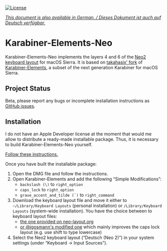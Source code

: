 [![License](https://img.shields.io/badge/license-Public%20Domain-blue.svg)](https://github.com/tekezo/Karabiner-Elements/blob/master/LICENSE.md)

[*This document is also available in German. / Dieses Dokument ist auch auf Deutsch verfügbar.*](https://github.com/jgosmann/Karabiner-Elements-Neo/blob/neo2-layer4/README.md)

# Karabiner-Elements-Neo

Karabiner-Elements-Neo implements the layers 4 and 6 of the [Neo2 keyboard
layout](http://neo-layout.org/) for macOS Sierra. It is based on
[takahasix' fork](https://github.com/takahasix/Karabiner-Elements) of
[Karabiner-Elements](https://github.com/tekezo/Karabiner-Elements), a subset of
the next generation Karabiner for macOS Sierra.

## Project Status

Beta, please report any bugs or incomplete installation instructions as
[GitHub issues](https://github.com/jgosmann/Karabiner-Elements-Neo/issues).

## Installation

I do not have an Apple Developer license at the moment that would me allow to
distribute a ready-made installable package. Thus, it is necessary to build
Karabiner-Elements-Neo yourself.

[Follow these instructions.](https://github.com/jgosmann/Karabiner-Elements-Neo/wiki/How-to-build-Karabiner-Elements-Neo)

Once you have built the installable package:

1. Open the DMG file and follow the instructions.
2. Open Karabiner-Elements and add the following “Simple Modifications”:
   * `backslash (\)` to `right_option`
   * `caps_lock` to `right_option`
   * ``grave_accent_and_tilde (`)`` to `right_command`
3. Download the keyboard layout file and move it either to
   `~/Library/Keyboard Layouts` (personal installation) or 
   `/Library/Keyboard Layouts` (system-wide installation). You have the choice
   between to keyboard layout files:
   * [the one provided on neo-layout.org](http://wiki.neo-layout.org/browser/mac_osx/neo.keylayout?format=raw)
   * [or @jgosmann's modified one](https://github.com/jgosmann/neo2-layout-osx) which
     mainly improves the caps lock layout (e.g. use shift to type lowercase)
4. Select the Neo2 keyboard layout (“Deutsch (Neo 2)”) in your system settings
   (under “Keyboard → Input Sources”).

